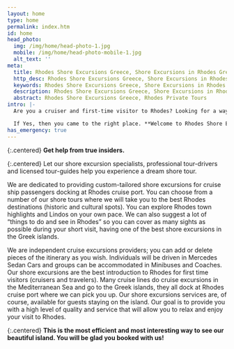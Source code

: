 ```yaml
---
layout: home
type: home
permalink: index.htm
id: home
head_photo:
  img: /img/home/head-photo-1.jpg
  mobile: /img/home/head-photo-mobile-1.jpg
  alt_text: ''
meta:
  title: Rhodes Shore Excursions Greece, Shore Excursions in Rhodes Greece, Rhodes Private Tours
  http_desc: Rhodes Shore Excursions Greece, Shore Excursions in Rhodes Greece, Rhodes Private Tours, Rhodes Cruise Excursions, Best Shore Excursions in Rhodes Greece
  keywords: Rhodes Shore Excursions Greece, Shore Excursions in Rhodes Greece, Rhodes Private Tours, Rhodes Cruise Excursions, Best Shore Excursions in Rhodes Greece
  description: Rhodes Shore Excursions Greece, Shore Excursions in Rhodes Greece, Rhodes Private Tours, Rhodes Cruise Excursions, Best Shore Excursions in Rhodes Greece
  abstract: Rhodes Shore Excursions Greece, Rhodes Private Tours  
intro: |-
  Are you a cruiser and first-time visitor to Rhodes? Looking for a way to maximize your short time on the island?

  If Yes, then you came to the right place. **Welcome to Rhodes Shore Excursions!**
has_emergency: true
---
```

{:.centered}
**Get help from true insiders.**

{:.centered}
Let our shore excursion specialists, professional tour-drivers and licensed tour-guides help you experience a dream shore tour.

We are dedicated to providing custom-tailored shore excursions for cruise ship passengers docking at Rhodes cruise port. You can choose from a number of our shore tours where we will take you to the best Rhodes destinations (historic and cultural spots). You can explore Rhodes town highlights and Lindos on your own pace. We can also suggest a lot of “things to do and see in Rhodes” so you can cover as many sights as possible during your short visit, having one of the best shore excursions in the Greek islands.

We are independent cruise excursions providers; you can add or delete pieces of the itinerary as you wish. Individuals will be driven in Mercedes Sedan Cars and groups can be accommodated in Minibuses and Coaches.  Our shore excursions are the best introduction to Rhodes for first time visitors (cruisers and travelers). Many cruise lines do cruise excursions in the Mediterranean Sea and go to the Greek islands, they all dock at Rhodes cruise port where we can pick you up.   Our shore excursions services are, of course, available for guests staying on the island. Our goal is to provide you with a high level of quality and service that will allow you to relax and enjoy your visit to Rhodes.

{:.centered}
**This is the most efficient and most interesting way to see our beautiful island. You will be glad you booked with us!**